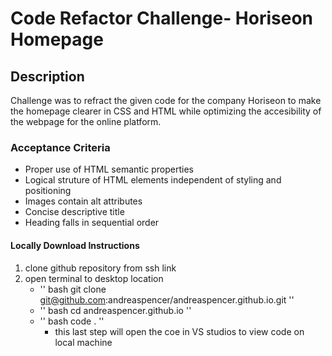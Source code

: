 # Code Refactor Challenge- Horiseon Homepage
## Description
Challenge was to refract the given code for the company Horiseon to make the homepage clearer in CSS and HTML while optimizing the accesibility of the webpage for the online platform.

### Acceptance Criteria
* Proper use of HTML semantic properties
* Logical struture of HTML elements independent of styling and positioning
* Images contain alt attributes
* Concise descriptive title
* Heading falls in sequential order

#### Locally Download Instructions
1. clone github repository from ssh link
2. open terminal to desktop location 
    * '' bash git clone git@github.com:andreaspencer/andreaspencer.github.io.git ''
    * '' bash cd andreaspencer.github.io ''
    * '' bash code . ''
        - this last step will open the coe in VS studios to view code on local machine





